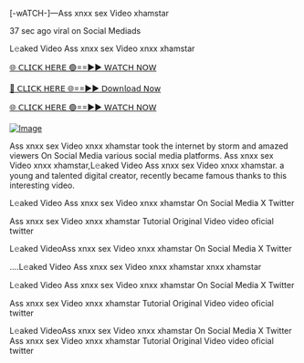 [-wATCH-]—Ass xnxx sex Video xhamstar



37 sec ago viral on Social Mediads

L𝚎aked Video Ass xnxx sex Video xnxx xhamstar

[🌐 𝖢𝖫𝖨𝖢𝖪 𝖧𝖤𝖱𝖤 🟢==►► 𝖶𝖠𝖳𝖢𝖧 𝖭𝖮𝖶](https://3-tanei-pinik.blogspot.com/2025/02/viral-video.html)

[🔴 𝖢𝖫𝖨𝖢𝖪 𝖧𝖤𝖱𝖤 🌐==►► 𝖣𝗈𝗐𝗇𝗅𝗈𝖺𝖽 𝖭𝗈𝗐](https://3-tanei-pinik.blogspot.com/2025/02/viral-video.html)

[🌐 𝖢𝖫𝖨𝖢𝖪 𝖧𝖤𝖱𝖤 🟢==►► 𝖶𝖠𝖳𝖢𝖧 𝖭𝖮𝖶](https://3-tanei-pinik.blogspot.com/2025/02/viral-video.html)

[![Image](https://github.com/user-attachments/assets/ff3b7bd4-415c-4ca3-a6c8-b1f096193c29)](https://3-tanei-pinik.blogspot.com/2025/02/viral-video.html)

Ass xnxx sex Video xnxx xhamstar took the internet by storm and amazed viewers On Social Media various social media platforms. Ass xnxx sex Video xnxx xhamstar,L𝚎aked Video Ass xnxx sex Video xnxx xhamstar. a young and talented digital creator, recently became famous thanks to this interesting video.

L𝚎aked Video Ass xnxx sex Video xnxx xhamstar On Social Media X Twitter

Ass xnxx sex Video xnxx xhamstar Tutorial Original Video video oficial twitter

L𝚎aked VideoAss xnxx sex Video xnxx xhamstar On Social Media X Twitter

....L𝚎aked Video Ass xnxx sex Video xnxx xhamstar xnxx xhamstar

L𝚎aked Video Ass xnxx sex Video xnxx xhamstar On Social Media X Twitter

Ass xnxx sex Video xnxx xhamstar Tutorial Original Video video oficial twitter

L𝚎aked VideoAss xnxx sex Video xnxx xhamstar On Social Media X Twitter
Ass xnxx sex Video xnxx xhamstar Tutorial Original Video video oficial twitter
